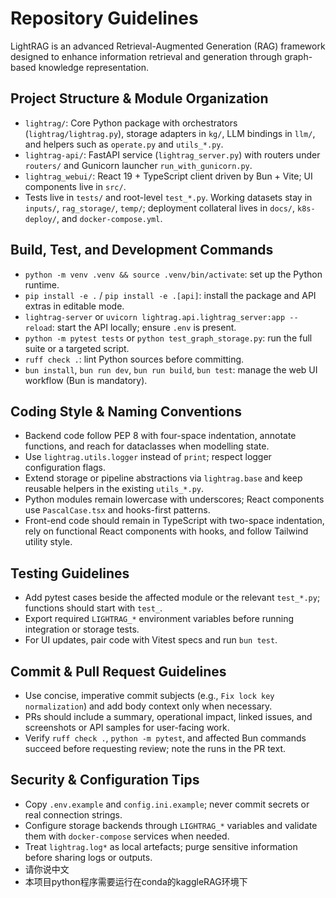 # Repository Guidelines

LightRAG is an advanced Retrieval-Augmented Generation (RAG) framework designed to enhance information retrieval and generation through graph-based knowledge representation.

## Project Structure & Module Organization
- `lightrag/`: Core Python package with orchestrators (`lightrag/lightrag.py`), storage adapters in `kg/`, LLM bindings in `llm/`, and helpers such as `operate.py` and `utils_*.py`.
- `lightrag-api/`: FastAPI service (`lightrag_server.py`) with routers under `routers/` and Gunicorn launcher `run_with_gunicorn.py`.
- `lightrag_webui/`: React 19 + TypeScript client driven by Bun + Vite; UI components live in `src/`.
- Tests live in `tests/` and root-level `test_*.py`. Working datasets stay in `inputs/`, `rag_storage/`, `temp/`; deployment collateral lives in `docs/`, `k8s-deploy/`, and `docker-compose.yml`.

## Build, Test, and Development Commands
- `python -m venv .venv && source .venv/bin/activate`: set up the Python runtime.
- `pip install -e .` / `pip install -e .[api]`: install the package and API extras in editable mode.
- `lightrag-server` or `uvicorn lightrag.api.lightrag_server:app --reload`: start the API locally; ensure `.env` is present.
- `python -m pytest tests` or `python test_graph_storage.py`: run the full suite or a targeted script.
- `ruff check .`: lint Python sources before committing.
- `bun install`, `bun run dev`, `bun run build`, `bun test`: manage the web UI workflow (Bun is mandatory).

## Coding Style & Naming Conventions
- Backend code follow PEP 8 with four-space indentation, annotate functions, and reach for dataclasses when modelling state.
- Use `lightrag.utils.logger` instead of `print`; respect logger configuration flags.
- Extend storage or pipeline abstractions via `lightrag.base` and keep reusable helpers in the existing `utils_*.py`.
- Python modules remain lowercase with underscores; React components use `PascalCase.tsx` and hooks-first patterns.
- Front-end code should remain in TypeScript with two-space indentation, rely on functional React components with hooks, and follow Tailwind utility style.

## Testing Guidelines
- Add pytest cases beside the affected module or the relevant `test_*.py`; functions should start with `test_`.
- Export required `LIGHTRAG_*` environment variables before running integration or storage tests.
- For UI updates, pair code with Vitest specs and run `bun test`.

## Commit & Pull Request Guidelines
- Use concise, imperative commit subjects (e.g., `Fix lock key normalization`) and add body context only when necessary.
- PRs should include a summary, operational impact, linked issues, and screenshots or API samples for user-facing work.
- Verify `ruff check .`, `python -m pytest`, and affected Bun commands succeed before requesting review; note the runs in the PR text.

## Security & Configuration Tips
- Copy `.env.example` and `config.ini.example`; never commit secrets or real connection strings.
- Configure storage backends through `LIGHTRAG_*` variables and validate them with `docker-compose` services when needed.
- Treat `lightrag.log*` as local artefacts; purge sensitive information before sharing logs or outputs.
- 请你说中文
- 本项目python程序需要运行在conda的kaggleRAG环境下